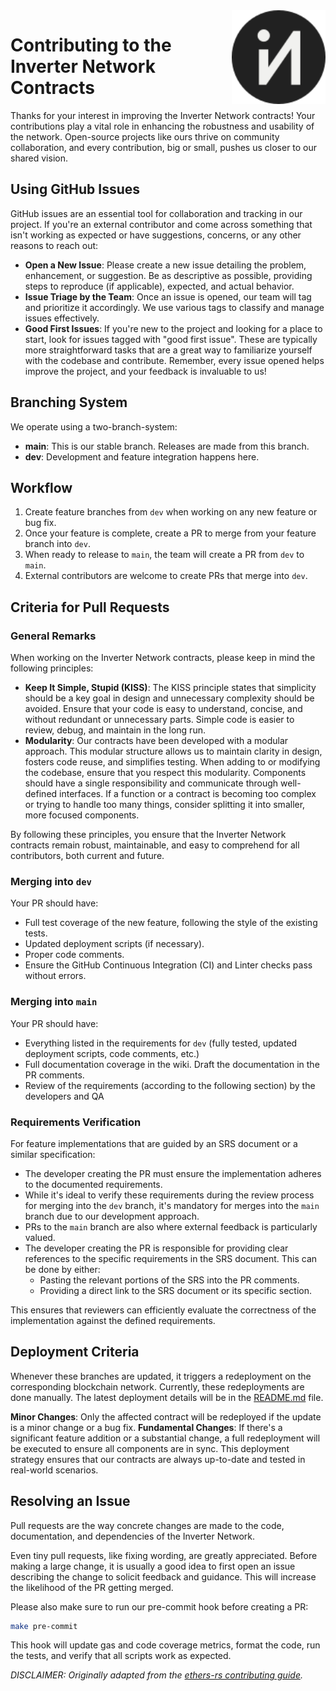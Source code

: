<img align="right" width="150" height="150" top="100" src="./assets/logo_circle.svg">

# Contributing to the Inverter Network Contracts

Thanks for your interest in improving the Inverter Network contracts! Your contributions play a vital role in enhancing the robustness and usability of the network. Open-source projects like ours thrive on community collaboration, and every contribution, big or small, pushes us closer to our shared vision.

## Using GitHub Issues
GitHub issues are an essential tool for collaboration and tracking in our project. If you're an external contributor and come across something that isn't working as expected or have suggestions, concerns, or any other reasons to reach out:

- **Open a New Issue**: Please create a new issue detailing the problem, enhancement, or suggestion. Be as descriptive as possible, providing steps to reproduce (if applicable), expected, and actual behavior.
- **Issue Triage by the Team**: Once an issue is opened, our team will tag and prioritize it accordingly. We use various tags to classify and manage issues effectively.
- **Good First Issues**: If you're new to the project and looking for a place to start, look for issues tagged with "good first issue". These are typically more straightforward tasks that are a great way to familiarize yourself with the codebase and contribute.
Remember, every issue opened helps improve the project, and your feedback is invaluable to us!

## Branching System

We operate using a two-branch-system:
- **main**: This is our stable branch. Releases are made from this branch.
- **dev**: Development and feature integration happens here.

## Workflow
1. Create feature branches from `dev` when working on any new feature or bug fix.
2. Once your feature is complete, create a PR to merge from your feature branch into `dev`.
3. When ready to release to `main`, the team will create a PR from `dev` to `main`.
4. External contributors are welcome to create PRs that merge into `dev`.

## Criteria for Pull Requests

### General Remarks
When working on the Inverter Network contracts, please keep in mind the following principles:
- **Keep It Simple, Stupid (KISS)**: The KISS principle states that simplicity should be a key goal in design and unnecessary complexity should be avoided. Ensure that your code is easy to understand, concise, and without redundant or unnecessary parts. Simple code is easier to review, debug, and maintain in the long run.
- **Modularity**: Our contracts have been developed with a modular approach. This modular structure allows us to maintain clarity in design, fosters code reuse, and simplifies testing. When adding to or modifying the codebase, ensure that you respect this modularity. Components should have a single responsibility and communicate through well-defined interfaces. If a function or a contract is becoming too complex or trying to handle too many things, consider splitting it into smaller, more focused components.

By following these principles, you ensure that the Inverter Network contracts remain robust, maintainable, and easy to comprehend for all contributors, both current and future. 

### Merging into `dev`
Your PR should have:
- Full test coverage of the new feature, following the style of the existing tests.
- Updated deployment scripts (if necessary).
- Proper code comments.
- Ensure the GitHub Continuous Integration (CI) and Linter checks pass without errors.

### Merging into `main`
Your PR should have:
- Everything listed in the requirements for `dev` (fully tested, updated deployment scripts, code comments, etc.)
- Full documentation coverage in the wiki. Draft the documentation in the PR comments.
- Review of the requirements (according to the following section) by the developers and QA

### Requirements Verification
For feature implementations that are guided by an SRS document or a similar specification:

- The developer creating the PR must ensure the implementation adheres to the documented requirements.
- While it's ideal to verify these requirements during the review process for merging into the `dev` branch, it's mandatory for merges into the `main` branch due to our development approach.
- PRs to the `main` branch are also where external feedback is particularly valued.
- The developer creating the PR is responsible for providing clear references to the specific requirements in the SRS document. This can be done by either:
  - Pasting the relevant portions of the SRS into the PR comments.
  - Providing a direct link to the SRS document or its specific section.

This ensures that reviewers can efficiently evaluate the correctness of the implementation against the defined requirements.

## Deployment Criteria
Whenever these branches are updated, it triggers a redeployment on the corresponding blockchain network. Currently, these redeployments are done manually. The latest deployment details will be in the <a href="./README.md" target="_blank">README.md</a> file.

**Minor Changes**: Only the affected contract will be redeployed if the update is a minor change or a bug fix.
**Fundamental Changes**: If there's a significant feature addition or a substantial change, a full redeployment will be executed to ensure all components are in sync.
This deployment strategy ensures that our contracts are always up-to-date and tested in real-world scenarios.

## Resolving an Issue

Pull requests are the way concrete changes are made to the code, documentation,
and dependencies of the Inverter Network.

Even tiny pull requests, like fixing wording, are greatly appreciated.
Before making a large change, it is usually a good idea to first open an issue
describing the change to solicit feedback and guidance. This will increase the
likelihood of the PR getting merged.

Please also make sure to run our pre-commit hook before creating a PR:

```bash
make pre-commit
```

This hook will update gas and code coverage metrics, format the code, run the tests, and verify that all scripts work as expected.

_DISCLAIMER: Originally adapted from the [ethers-rs contributing guide](https://github.com/gakonst/ethers-rs/blob/master/CONTRIBUTING.md)._
